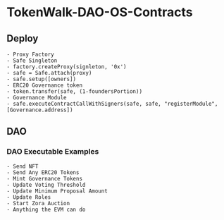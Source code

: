 # TokenWalk-DAO-OS-Contracts

## Deploy 

```
- Proxy Factory
- Safe Singleton
- factory.createProxy(signleton, '0x')
- safe = Safe.attach(proxy)
- safe.setup([owners])
- ERC20 Governance token
- token.transfer(safe, (1-foundersPortion))
- Governance Module
- safe.executeContractCallWithSigners(safe, safe, "registerModule", [Governance.address])
``` 

## DAO

### DAO Executable Examples
```
- Send NFT
- Send Any ERC20 Tokens
- Mint Governance Tokens
- Update Voting Threshold
- Update Minimum Proposal Amount
- Update Roles
- Start Zora Auction
- Anything the EVM can do
```
